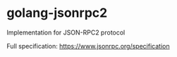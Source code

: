 # golang-jsonrpc2

Implementation for JSON-RPC2 protocol

Full specification: https://www.jsonrpc.org/specification
